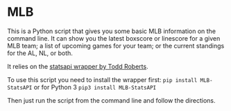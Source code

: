 # MLB
This is a Python script that gives you some basic MLB information on the command line. It can show you the latest boxscore or linescore for a given MLB team; a list of upcoming games for your team; or the current standings for the AL, NL, or both. 

It relies on the [statsapi wrapper by Todd Roberts](https://github.com/toddrob99/MLB-StatsAPI).

To use this script you need to install the wrapper first:
`pip install MLB-StatsAPI`
or for Python 3
`pip3 install MLB-StatsAPI`

Then just run the script from the command line and follow the directions. 

